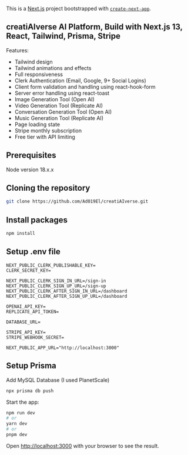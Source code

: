 This is a [Next.js](https://nextjs.org/) project bootstrapped with [`create-next-app`](https://github.com/vercel/next.js/tree/canary/packages/create-next-app).

## creatiAIverse AI Platform, Build with Next.js 13, React, Tailwind, Prisma, Stripe

Features:
- Tailwind design
- Tailwind animations and effects
- Full responsiveness
- Clerk Authentication (Email, Google, 9+ Social Logins)
- Client form validation and handling using react-hook-form
- Server error handling using react-toast
- Image Generation Tool (Open AI)
- Video Generation Tool (Replicate AI)
- Conversation Generation Tool (Open AI)
- Music Generation Tool (Replicate AI)
- Page loading state
- Stripe monthly subscription
- Free tier with API limiting

## Prerequisites
Node version 18.x.x
## Cloning the repository
```bash
git clone https://github.com/Ad019El/creatiAIverse.git
```
## Install packages
```bash
npm install
```
## Setup .env file
```env
NEXT_PUBLIC_CLERK_PUBLISHABLE_KEY=
CLERK_SECRET_KEY=

NEXT_PUBLIC_CLERK_SIGN_IN_URL=/sign-in
NEXT_PUBLIC_CLERK_SIGN_UP_URL=/sign-up
NEXT_PUBLIC_CLERK_AFTER_SIGN_IN_URL=/dashboard
NEXT_PUBLIC_CLERK_AFTER_SIGN_UP_URL=/dashboard

OPENAI_API_KEY=
REPLICATE_API_TOKEN=

DATABASE_URL=

STRIPE_API_KEY=
STRIPE_WEBHOOK_SECRET=

NEXT_PUBLIC_APP_URL="http://localhost:3000"
```


## Setup Prisma
Add MySQL Database (I used PlanetScale)
```bash
npx prisma db push
```

Start the app:

```bash
npm run dev
# or
yarn dev
# or
pnpm dev
```
Open [http://localhost:3000](http://localhost:3000) with your browser to see the result.
